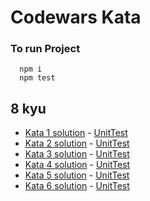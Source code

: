 # Codewars Kata

### To run Project

```shell
  npm i
  npm test
```

## 8 kyu

- [Kata 1 solution](./src/kata1/kata1.ts) - [UnitTest](./src/kata1/kata1.test.ts)
- [Kata 2 solution](./src/kata2/kata2.ts) - [UnitTest](./src/kata2/kata2.test.ts)
- [Kata 3 solution](./src/kata3/kata3.ts) - [UnitTest](./src/kata3/kata3.test.ts)
- [Kata 4 solution](./src/kata4/kata4.ts) - [UnitTest](./src/kata4/kata4.test.ts)
- [Kata 5 solution](./src/kata5/kata5.ts) - [UnitTest](./src/kata5/kata5.test.ts)
- [Kata 6 solution](./src/kata6/kata6.ts) - [UnitTest](./src/kata6/kata6.test.ts)
